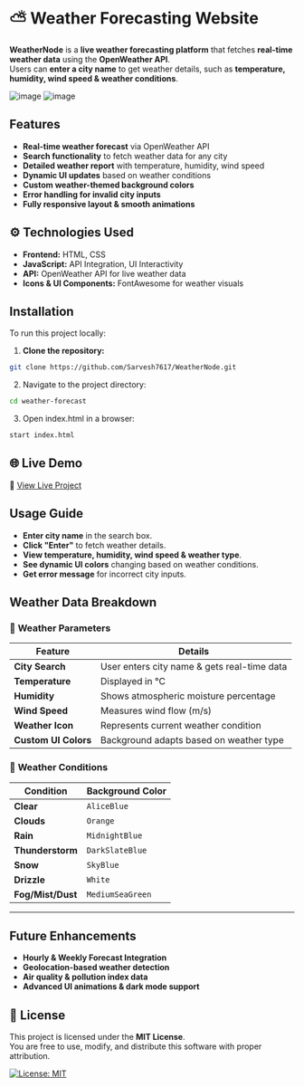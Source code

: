 # ⛅ Weather Forecasting Website

**WeatherNode** is a **live weather forecasting platform** that fetches **real-time weather data** using the **OpenWeather API**.  
Users can **enter a city name** to get weather details, such as **temperature, humidity, wind speed & weather conditions**. 

![image](https://github.com/user-attachments/assets/7cc43e12-8db0-4999-87c9-93b71092268b)
![image](<img width="1910" height="962" alt="Screenshot 2025-09-01 141152" src="https://github.com/user-attachments/assets/0a270489-3d3c-4774-af26-01b62db89b4b" />
)

## Features  
- **Real-time weather forecast** via OpenWeather API  
- **Search functionality** to fetch weather data for any city  
- **Detailed weather report** with temperature, humidity, wind speed  
- **Dynamic UI updates** based on weather conditions  
- **Custom weather-themed background colors**  
- **Error handling for invalid city inputs**  
- **Fully responsive layout & smooth animations**  

## ⚙️ Technologies Used  
- **Frontend:** HTML, CSS  
- **JavaScript:** API Integration, UI Interactivity  
- **API:** OpenWeather API for live weather data  
- **Icons & UI Components:** FontAwesome for weather visuals  

## Installation  
To run this project locally:  
1. **Clone the repository:**  
```bash
git clone https://github.com/Sarvesh7617/WeatherNode.git
```
2. Navigate to the project directory:
```bash
cd weather-forecast
```
3. Open index.html in a browser:
```bash
start index.html
```


## 🌐 Live Demo

🔗 [View Live Project](https://weather-node-usi5.vercel.app/)


## Usage Guide  
- **Enter city name** in the search box.  
- **Click "Enter"** to fetch weather details.  
- **View temperature, humidity, wind speed & weather type**.  
- **See dynamic UI colors** changing based on weather conditions.  
- **Get error message** for incorrect city inputs.  


## Weather Data Breakdown  

### 🔹 **Weather Parameters**
| **Feature**  | **Details** |
|-------------|------------|
| **City Search**  | User enters city name & gets real-time data |
| **Temperature**  | Displayed in °C |
| **Humidity**  | Shows atmospheric moisture percentage |
| **Wind Speed**  | Measures wind flow (m/s) |
| **Weather Icon**  | Represents current weather condition |
| **Custom UI Colors** | Background adapts based on weather type |

### 🔹 **Weather Conditions**
| **Condition**  | **Background Color** |
|--------------|--------------------|
| **Clear** | `AliceBlue` |
| **Clouds** | `Orange` |
| **Rain** | `MidnightBlue` |
| **Thunderstorm** | `DarkSlateBlue` |
| **Snow** | `SkyBlue` |
| **Drizzle** | `White` |
| **Fog/Mist/Dust** | `MediumSeaGreen` |

---

## Future Enhancements  
- **Hourly & Weekly Forecast Integration**  
- **Geolocation-based weather detection**  
- **Air quality & pollution index data**  
- **Advanced UI animations & dark mode support**  


## 📄 License

This project is licensed under the **MIT License**.  
You are free to use, modify, and distribute this software with proper attribution.

[![License: MIT](https://img.shields.io/badge/License-MIT-yellow.svg)](https://opensource.org/licenses/MIT)
